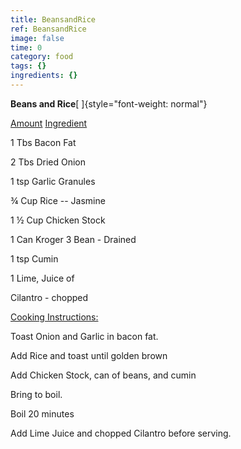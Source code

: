 ```yaml
---
title: BeansandRice
ref: BeansandRice
image: false
time: 0
category: food
tags: {}
ingredients: {}
---
```

**Beans and Rice**[ ]{style="font-weight: normal"}



[Amount]() [Ingredient]()


1 Tbs Bacon Fat

2 Tbs Dried Onion

1 tsp Garlic Granules


¾ Cup Rice -- Jasmine


1 ½ Cup Chicken Stock


1 Can Kroger 3 Bean - Drained

1 tsp Cumin


1 Lime, Juice of

Cilantro - chopped


[Cooking Instructions:]()


Toast Onion and Garlic in bacon fat.

Add Rice and toast until golden brown

Add Chicken Stock, can of beans, and cumin


Bring to boil.


Boil 20 minutes


Add Lime Juice and chopped Cilantro before serving.
